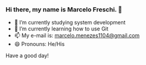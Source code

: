 ### Hi there, my name is Marcelo Freschi. 👋

- 🔭 I’m currently studying system development  
- 🌱 I’m currently learning how to use Git
- 📫 My e-mail is: marcelo.menezes1104@gmail.com
- 😄 Pronouns: He/His

Have a good day!
